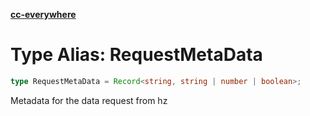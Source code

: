 [**cc-everywhere**](../../../../../index.md)

<HorizontalLine />

# Type Alias: RequestMetaData

```ts
type RequestMetaData = Record<string, string | number | boolean>;
```

Metadata for the data request from hz
